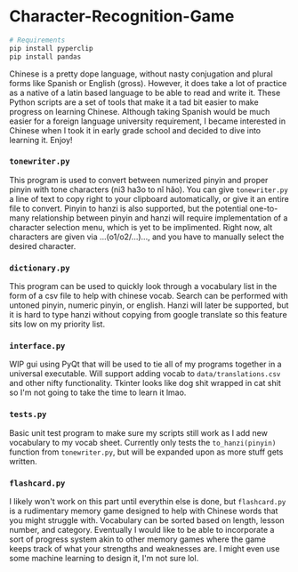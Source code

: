 # Character-Recognition-Game

```zsh
# Requirements
pip install pyperclip
pip install pandas
```

Chinese is a pretty dope language, without nasty conjugation and plural forms like Spanish or English (gross). However, it does take a lot of practice as a native of a latin based language to be able to read and write it. These Python scripts are a set of tools that make it a tad bit easier to make progress on learning Chinese. Although taking Spanish would be much easier for a foreign language university requirement, I became interested in Chinese when I took it in early grade school and decided to dive into learning it. Enjoy!


### `tonewriter.py`
This program is used to convert between numerized pinyin and proper pinyin with tone characters (ni3 ha3o to nǐ hǎo). You can give `tonewriter.py` a line of text to copy right to your clipboard automatically, or give it an entire file to convert. Pinyin to hanzi is also supported, but the potential one-to-many relationship between pinyin and hanzi will require implementation of a character selection menu, which is yet to be implimented. Right now, alt characters are given via ...(o1/o2/...)..., and you have to manually select the desired character.

### `dictionary.py`
This program can be used to quickly look through a vocabulary list in the form of a csv file to help with chinese vocab. Search can be performed with untoned pinyin, numeric pinyin, or english. Hanzi will later be supported, but it is hard to type hanzi without copying from google translate so this feature sits low on my priority list.

### `interface.py`
WIP gui using PyQt that will be used to tie all of my programs together in a universal executable. Will support adding vocab to `data/translations.csv` and other nifty functionality. Tkinter looks like dog shit wrapped in cat shit so I'm not going to take the time to learn it lmao.

### `tests.py`
Basic unit test program to make sure my scripts still work as I add new vocabulary to my vocab sheet. Currently only tests the `to_hanzi(pinyin)` function from `tonewriter.py`, but will be expanded upon as more stuff gets written.

### `flashcard.py`
I likely won't work on this part until everythin else is done, but `flashcard.py` is a rudimentary memory game designed to help with Chinese words that you might struggle with. Vocabulary can be sorted based on length, lesson number, and category. Eventually I would like to be able to incorporate a sort of progress system akin to other memory games where the game keeps track of what your strengths and weaknesses are. I might even use some machine learning to design it, I'm not sure lol.
